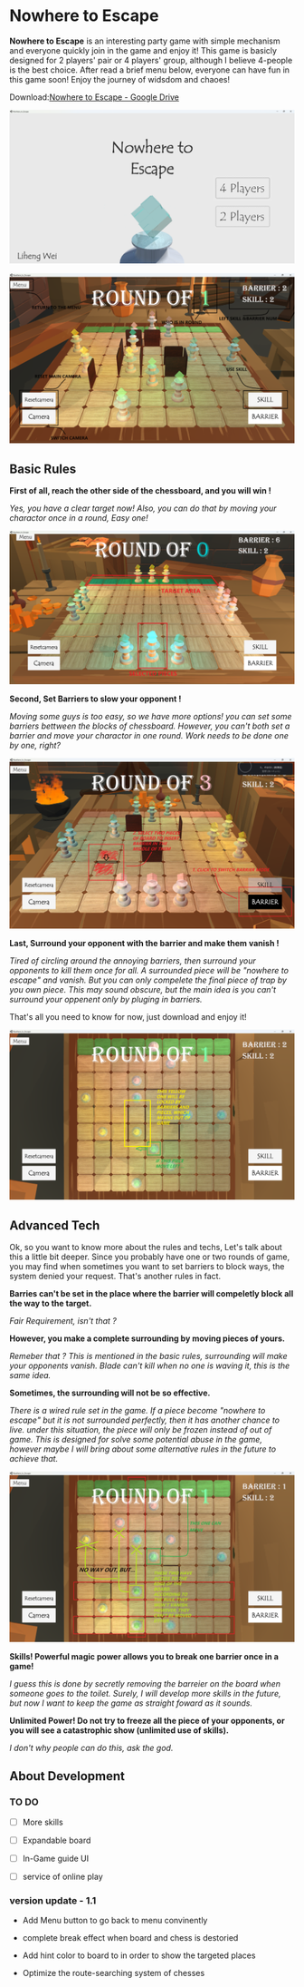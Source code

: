 # Nowhere to Escape

**Nowhere to Escape** is an interesting party game with simple mechanism and everyone quickly join in the game and enjoy it! This game is basicly designed for 2 players' pair or 4 players' group, although I believe 4-people is the best choice. After read a brief menu below, everyone can have fun in this game soon! Enjoy the journey of widsdom and chaoes!

Download:[Nowhere to Escape - Google Drive](https://drive.google.com/drive/folders/1F4u9aTqu11e7nxPIPaPxRYDRQsnRCDFk?usp=sharing)

![s](docs/pic1.png)

![s](docs/pic2.png)

## Basic Rules

**First of all, reach the other side of the chessboard, and you will win !**

*Yes, you have a clear target now! Also, you can do that by moving your charactor once in a round, Easy one!*

![s](docs/pic3.png)

**Second, Set Barriers to slow your opponent !**

*Moving some guys is too easy, so we have more options! you can set some barriers bettween the blocks of chessboard. However, you can't both set a barrier and move your charactor in one round. Work needs to be done one by one, right?*

![s](docs/pic4.png)

**Last, Surround your opponent with the barrier and make them vanish !**

*Tired of circling around the annoying barriers, then surround your opponents to kill them once for all. A surrounded piece will be "nowhere to escape" and vanish. But you can only compelete the final piece of trap by you own piece. This may sound obscure, but the main idea is you can't surround your oppenent only by pluging in barriers.*

That's all you need to know for now, just download and enjoy it!

![s](docs/pic5.png)

## Advanced Tech

Ok, so you want to know more about the rules and techs, Let's talk about this a little bit deeper. Since you probably have one or two rounds of game, you may find when sometimes you want to set barriers to block ways, the system denied your request. That's another rules in fact.

**Barries can't be set in the place where the barrier will compeletly block all the way to the target.**

*Fair Requirement, isn't that ?*

**However, you make a complete surrounding by moving pieces of yours.**

*Remeber that ? This is mentioned in the basic rules, surrounding will make your opponents vanish. Blade can't kill when no one is waving it, this is the same idea.*

**Sometimes, the surrounding will not be so effective.**

*There is a wired rule set in the game. If a piece become "nowhere to escape" but it is not surrounded perfectly, then it has another chance to live. under this situation, the piece will only be frozen instead of  out of game. This is designed for solve some potential abuse in the game, however maybe I will bring about some alternative rules in the future to achieve that.*

![s](docs/pic6.png)

**Skills! Powerful magic power allows you to break one barrier once in a game!**

*I guess this is done by secretly removing the barreier on the board when someone goes to the toilet. Surely, I will develop more skills in the future, but now I want to keep the game as straight foward as it sounds.*

**Unlimited Power! Do not try to freeze all the piece of your opponents, or you will see a catastrophic show (unlimited use of skills).**

*I don't why people can do this, ask the god.*

## About Development

### TO DO

- [ ] More skills

- [ ] Expandable board

- [ ] In-Game guide UI

- [ ] service of online play 

### version update - 1.1

* Add Menu button to go back to menu convinently

* complete break effect when board and chess is destoried

* Add hint color to board to in order to show the targeted places

* Optimize the route-searching system of chesses
